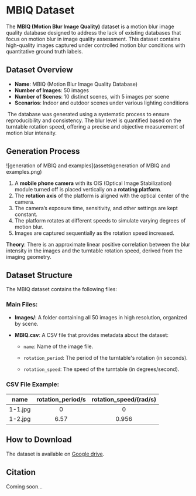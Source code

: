 # MBIQ Dataset

The **MBIQ (Motion Blur Image Quality)** dataset is a motion blur image quality database designed to address the lack of existing databases that focus on motion blur in image quality assessment. This dataset contains high-quality images captured under controlled motion blur conditions with quantitative ground truth labels.



##  Dataset Overview

- **Name**: MBIQ (Motion Blur Image Quality Database)
- **Number of Images**: 50 images
- **Number of Scenes**: 10 distinct scenes, with 5 images per scene
- **Scenarios**: Indoor and outdoor scenes under various lighting conditions

​	The database was generated using a systematic process to ensure reproducibility and consistency. The blur level is quantified based on the turntable rotation speed, offering a precise and objective measurement of motion blur intensity.



## Generation Process

![generation of MBIQ and examples](assets\generation of MBIQ and examples.png)

1. A **mobile phone camera** with its OIS (Optical Image Stabilization) module turned off is placed vertically on a **rotating platform**.
2. The **rotation axis** of the platform is aligned with the optical center of the camera.
3. The camera’s exposure time, sensitivity, and other settings are kept constant.
4. The platform rotates at different speeds to simulate varying degrees of motion blur.
5. Images are captured sequentially as the rotation speed increased.

**Theory**: There is an approximate linear positive correlation between the blur intensity in the images and the turntable rotation speed, derived from the imaging geometry.



## Dataset Structure

The MBIQ dataset contains the following files:

### Main Files:

- **Images/**: A folder containing all 50 images in high resolution, organized by scene.

- **MBIQ.csv**: A CSV file that provides metadata about the dataset:
  - `name`: Name of the image file.

  - `rotation_period`: The period of the turntable's rotation (in seconds).
  - `rotation_speed`: The speed of the turntable (in degrees/second).

### CSV File Example:

|  name   | rotation_period/s | rotation_speed/(rad/s) |
| :-----: | :---------------: | :--------------------: |
| 1-1.jpg |         0         |           0            |
| 1-2.jpg |       6.57        |         0.956          |



## How to Download

The dataset is available on [Google drive](https://drive.google.com/file/d/1VN705SxvaZPMXVJDI0VXGgFZ4ffl2UKO/view?usp=sharing).



## Citation

Coming soon...

